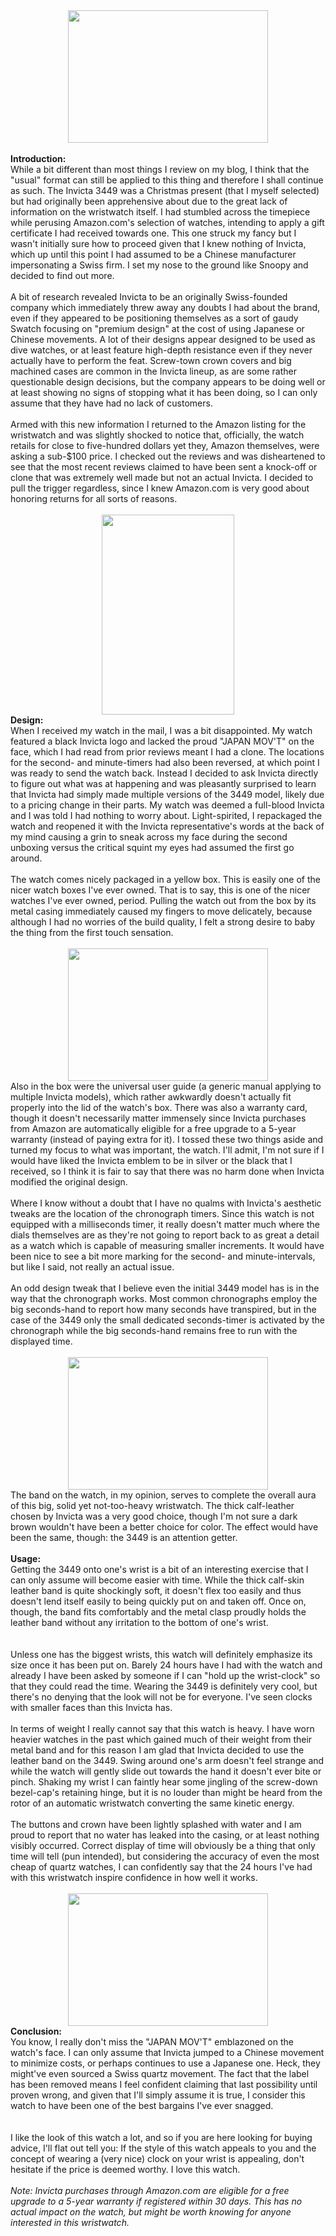 

<div class="separator" style="clear: both; text-align: center;"><a href="http://1.bp.blogspot.com/-BGASE9YJXqU/Tv5VRdi5RPI/AAAAAAAABB4/SoHdA2c5tKo/s1600/DSC_0235.JPG" imageanchor="1" style="margin-left: 1em; margin-right: 1em;"><img border="0" height="212" src="http://1.bp.blogspot.com/-BGASE9YJXqU/Tv5VRdi5RPI/AAAAAAAABB4/SoHdA2c5tKo/s320/DSC_0235.JPG" width="320" /></a></div><br /><b>Introduction:</b><br />While a bit different than most things I review on my blog, I think that the "usual" format can still be applied to this thing and therefore I shall continue as such. The Invicta 3449 was a Christmas present (that I myself selected) but had originally been apprehensive about due to the great lack of information on the wristwatch itself. I had stumbled across the timepiece while perusing Amazon.com's selection of watches, intending to apply a gift certificate I had received towards one. This one struck my fancy but I wasn't initially sure how to proceed given that I knew nothing of Invicta, which up until this point I had assumed to be a Chinese manufacturer impersonating a Swiss firm. I set my nose to the ground like Snoopy and decided to find out more.<br /><a name='more'></a><br />A bit of research revealed Invicta to be an originally Swiss-founded company which immediately threw away any doubts I had about the brand, even if they appeared to be positioning themselves as a sort of gaudy Swatch focusing on "premium design" at the cost of using Japanese or Chinese movements. A lot of their designs appear designed to be used as dive watches, or at least feature high-depth resistance even if they never actually have to perform the feat. Screw-town crown covers and big machined cases are common in the Invicta lineup, as are some rather questionable design decisions, but the company appears to be doing well or at least showing no signs of stopping what it has been doing, so I can only assume that they have had no lack of customers.<br /><br />Armed with this new information I returned to the Amazon listing for the wristwatch and was slightly shocked to notice that, officially, the watch retails for close to five-hundred dollars yet they, Amazon themselves, were asking a sub-$100 price. I checked out the reviews and was disheartened to see that the most recent reviews claimed to have been sent a knock-off or clone that was extremely well made but not an actual Invicta. I decided to pull the trigger regardless, since I knew Amazon.com is very good about honoring returns for all sorts of reasons.<br /><br /><div class="separator" style="clear: both; text-align: center;"><a href="http://1.bp.blogspot.com/-6BM79_Z3_NE/Tv5Vo-RkK4I/AAAAAAAABCQ/0S3D_I3ajMo/s1600/DSC_0234.JPG" imageanchor="1" style="margin-left: 1em; margin-right: 1em;"><img border="0" height="320" src="http://1.bp.blogspot.com/-6BM79_Z3_NE/Tv5Vo-RkK4I/AAAAAAAABCQ/0S3D_I3ajMo/s320/DSC_0234.JPG" width="212" /></a></div><b>Design:</b><br />When I received my watch in the mail, I was a bit disappointed. My watch featured a black Invicta logo and lacked the proud "JAPAN MOV'T" on the face, which I had read from prior reviews meant I had a clone. The locations for the second- and minute-timers had also been reversed, at which point I was ready to send the watch back. Instead I decided to ask Invicta directly to figure out what was at happening and was pleasantly surprised to learn that Invicta had simply made multiple versions of the 3449 model, likely due to a pricing change in their parts. My watch was deemed a full-blood Invicta and I was told I had nothing to worry about. Light-spirited, I repackaged the watch and reopened it with the Invicta representative's words at the back of my mind causing a grin to sneak across my face during the second unboxing versus the critical squint my eyes had assumed the first go around.<br /><br />The watch comes nicely packaged in a yellow box. This is easily one of the nicer watch boxes I've ever owned. That is to say, this is one of the nicer watches I've ever owned, period. Pulling the watch out from the box by its metal casing immediately caused my fingers to move delicately, because although I had no worries of the build quality, I felt a strong desire to baby the thing from the first touch sensation.<br /><br /><div class="separator" style="clear: both; text-align: center;"><a href="http://3.bp.blogspot.com/-bIxBh8sIJsI/Tv5V3lO_sjI/AAAAAAAABCc/Jh93TILIib0/s1600/DSC_0237.JPG" imageanchor="1" style="margin-left: 1em; margin-right: 1em;"><img border="0" height="212" src="http://3.bp.blogspot.com/-bIxBh8sIJsI/Tv5V3lO_sjI/AAAAAAAABCc/Jh93TILIib0/s320/DSC_0237.JPG" width="320" /></a></div>Also in the box were the universal user guide (a generic manual applying to multiple Invicta models), which rather awkwardly doesn't actually fit properly into the lid of the watch's box. There was also a warranty card, though it doesn't necessarily matter immensely since Invicta purchases from Amazon are automatically eligible for a free upgrade to a 5-year warranty (instead of paying extra for it). I tossed these two things aside and turned my focus to what was important, the watch. I'll admit, I'm not sure if I would have liked the Invicta emblem to be in silver or the black that I received, so I think it is fair to say that there was no harm done when Invicta modified the original design.<br /><br />Where I know without a doubt that I have no qualms with Invicta's aesthetic tweaks are the location of the chronograph timers. Since this watch is not equipped with a milliseconds timer, it really doesn't matter much where the dials themselves are as they're not going to report back to as great a detail as a watch which is capable of measuring smaller increments. It would have been nice to see a bit more marking for the second- and minute-intervals, but like I said, not really an actual issue.<br /><br />An odd design tweak that I believe even the initial 3449 model has is in the way that the chronograph works. Most common chronographs employ the big seconds-hand to report how many seconds have transpired, but in the case of the 3449 only the small dedicated seconds-timer is activated by the chronograph while the big seconds-hand remains free to run with the displayed time.<br /><br /><div class="separator" style="clear: both; text-align: center;"><a href="http://1.bp.blogspot.com/-ytdxOpztRjc/Tv5WIhqmcAI/AAAAAAAABCo/ZFVZT-Q6WwA/s1600/DSC_0236.JPG" imageanchor="1" style="margin-left: 1em; margin-right: 1em;"><img border="0" height="212" src="http://1.bp.blogspot.com/-ytdxOpztRjc/Tv5WIhqmcAI/AAAAAAAABCo/ZFVZT-Q6WwA/s320/DSC_0236.JPG" width="320" /></a></div>The band on the watch, in my opinion, serves to complete the overall aura of this big, solid yet not-too-heavy wristwatch. The thick calf-leather chosen by Invicta was a very good choice, though I'm not sure a dark brown wouldn't have been a better choice for color. The effect would have been the same, though: the 3449 is an attention getter.<br /><br /><b>Usage:</b><br />Getting the 3449 onto one's wrist is a bit of an interesting exercise that I can only assume will become easier with time. While the thick calf-skin leather band is quite shockingly soft, it doesn't flex too easily and thus doesn't lend itself easily to being quickly put on and taken off. Once on, though, the band fits comfortably and the metal clasp proudly holds the leather band without any irritation to the bottom of one's wrist.<br /><br /><b> </b><br /><b> </b>Unless one has the biggest wrists, this watch will definitely emphasize its size once it has been put on. Barely 24 hours have I had with the watch and already I have been asked by someone if I can "hold up the wrist-clock" so that they could read the time. Wearing the 3449 is definitely very cool, but there's no denying that the look will not be for everyone. I've seen clocks with smaller faces than this Invicta has.<br /><br />In terms of weight I really cannot say that this watch is heavy. I have worn heavier watches in the past which gained much of their weight from their metal band and for this reason I am glad that Invicta decided to use the leather band on the 3449. Swing around one's arm doesn't feel strange and while the watch will gently slide out towards the hand it doesn't ever bite or pinch. Shaking my wrist I can faintly hear some jingling of the screw-down bezel-cap's retaining hinge, but it is no louder than might be heard from the rotor of an automatic wristwatch converting the same kinetic energy.<br /><br />The buttons and crown have been lightly splashed with water and I am proud to report that no water has leaked into the casing, or at least nothing visibly occurred. Correct display of time will obviously be a thing that only time will tell (pun intended), but considering the accuracy of even the most cheap of quartz watches, I can confidently say that the 24 hours I've had with this wristwatch inspire confidence in how well it works.<br /><br /><div class="separator" style="clear: both; text-align: center;"><a href="http://4.bp.blogspot.com/-UhxiIBphfnI/Tv5WUZh5jpI/AAAAAAAABC0/-IBuW63sUQA/s1600/DSC_0238.JPG" imageanchor="1" style="margin-left: 1em; margin-right: 1em;"><img border="0" height="212" src="http://4.bp.blogspot.com/-UhxiIBphfnI/Tv5WUZh5jpI/AAAAAAAABC0/-IBuW63sUQA/s320/DSC_0238.JPG" width="320" /></a></div><b>Conclusion:</b><br />You know, I really don't miss the "JAPAN MOV'T" emblazoned on the watch's face. I can only assume that Invicta jumped to a Chinese movement to minimize costs, or perhaps continues to use a Japanese one. Heck, they might've even sourced a Swiss quartz movement. The fact that the label has been removed means I feel confident claiming that last possibility until proven wrong, and given that I'll simply assume it is true, I consider this watch to have been one of the best bargains I've ever snagged.<br /><br /><b> </b><br /><b> </b>I like the look of this watch a lot, and so if you are here looking for buying advice, I'll flat out tell you: If the style of this watch appeals to you and the concept of wearing a (very nice) clock on your wrist is appealing, don't hesitate if the price is deemed worthy. I love this watch.<br /><br /><i>Note: Invicta purchases through Amazon.com are eligible for a free upgrade to a 5-year warranty if registered within 30 days. This has no actual impact on the watch, but might be worth knowing for anyone interested in this wristwatch.</i>